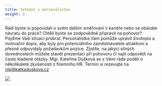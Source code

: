 ```yaml
---
title: Setkání s personalistou
weight: 3
---
```

Rádi byste si popovídali o svém dalším směřování v kariéře nebo se obáváte návratu do práce? Chtěli byste se zodpovědně připravit na pohovor? Pojďme Vaši situaci probrat. Personalistka Vám pomůže upravit životopis a motivační dopis, aby byly pro potenciálního zaměstnavatele atraktivní a přesně odpovídaly požadavkům pozice. Zjistíte, na jakýci silných dovednostech můžete stavět prezentaci při pohovoru či najít odpovědi na často kladené otázky. Mgr. Kateřina Dušková se s Vámi ráda podělí o několikaleté zkušenosti z firemního HR. Termín si rezevujte na [nlp@katkaduskova.cz](mailto:nlp@katkaduskova.cz)

![](/images/uploads/banery_vigvam-3-.jpg)